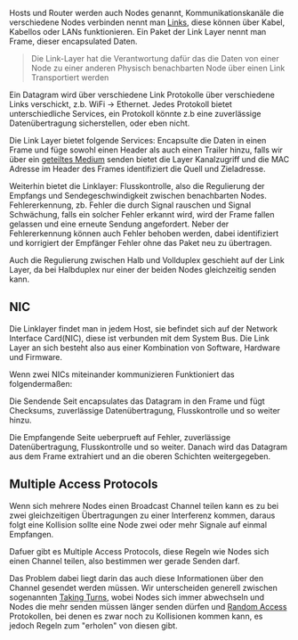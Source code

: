 Hosts und Router werden auch Nodes genannt, Kommunikationskanäle die verschiedene Nodes verbinden nennt man [Links](Link.md), diese können über Kabel, Kabellos oder LANs funktionieren.
Ein Paket der Link Layer nennt man Frame, dieser encapsulated Daten.

> Die Link-Layer hat die Verantwortung dafür das die Daten von einer Node zu einer anderen Physisch benachbarten Node über einen Link Transportiert werden

Ein Datagram wird über verschiedene Link Protokolle über verschiedene Links verschickt, z.b. WiFi -> Ethernet. Jedes Protokoll bietet unterschiedliche Services, ein Protokoll könnte z.b eine zuverlässige Datenübertragung sicherstellen, oder eben nicht.

Die Link Layer bietet folgende Services:
Encapsulte die Daten in einen Frame und füge sowohl einen Header als auch einen Trailer hinzu, falls wir über ein [geteiltes Medium](Multiplexing.md) senden bietet die Layer Kanalzugriff und die MAC Adresse im Header des Frames identifiziert die Quell und Zieladresse.

Weiterhin bietet die Linklayer:
Flusskontrolle, also die Regulierung der Empfangs und Sendegeschwindigkeit zwischen benachbarten Nodes.
Fehlererkennung, zb. Fehler die durch Signal rauschen und Signal Schwächung, falls ein solcher Fehler erkannt wird, wird der Frame fallen gelassen und eine erneute Sendung angefordert.
Neber der Fehlererkennung können auch Fehler behoben werden, dabei identifiziert und korrigiert der Empfänger Fehler ohne das Paket neu zu übertragen.

Auch die Regulierung zwischen Halb und Vollduplex geschieht auf der Link Layer, da bei Halbduplex nur einer der beiden Nodes gleichzeitig senden kann.

## NIC
Die Linklayer findet man in jedem Host, sie befindet sich auf der Network Interface Card(NIC), diese ist verbunden mit dem System Bus.
Die Link Layer an sich besteht also aus einer Kombination von Software, Hardware und Firmware.

Wenn zwei NICs miteinander kommunizieren Funktioniert das folgendermaßen:

Die Sendende Seit encapsulates das Datagram in den Frame und fügt Checksums, zuverlässige Datenübertragung, Flusskontrolle und so weiter hinzu.

Die Empfangende Seite ueberprueft auf Fehler, zuverlässige Datenübertragung, Flusskontrolle und so weiter. Danach wird das Datagram aus dem Frame extrahiert und an die oberen Schichten weitergegeben.

## Multiple Access Protocols

Wenn sich mehrere Nodes einen Broadcast Channel teilen kann es zu bei zwei gleichzeitigen Übertragungen zu einer Interferenz kommen, daraus folgt eine Kollision sollte eine Node zwei oder mehr Signale auf einmal Empfangen.

Dafuer gibt es Multiple Access Protocols, diese Regeln wie Nodes sich einen Channel teilen, also bestimmen wer gerade Senden darf.

Das Problem dabei liegt darin das auch diese Informationen über den Channel gesendet werden müssen. 
Wir unterscheiden generell zwischen sogenannten [Taking Turns](Taking%20Turns.md), wobei Nodes sich immer abwechseln und Nodes die mehr senden müssen länger senden dürfen und [Random Access](Random%20Access.md) Protokollen, bei denen es zwar noch zu Kollisionen kommen kann, es jedoch Regeln zum "erholen" von diesen gibt.

